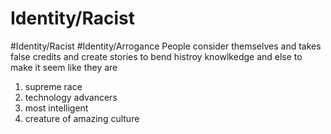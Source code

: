 # Identity/Racist
#Identity/Racist #Identity/Arrogance 
People consider themselves and takes false credits and create stories to bend histroy knowlkedge and else to make it seem like they are 
1. supreme race
2. technology advancers
3. most intelligent
4. creature of amazing culture